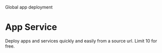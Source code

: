 Global app deployment

# App Service

Deploy apps and services quickly and easily from a source url. Limit 10 for free.
